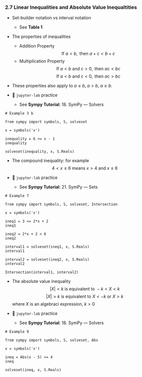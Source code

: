 ### 2.7 Linear Inequalities and Absolute Value Inequaltities

- Set-builder notation vs interval notation
    - See **Table 1**
- The properties of inequalities
    - Addition Property
$$ \text{If } a < b, \text{ then } a + c < b + c  $$
    - Multiplication Property
$$ \text{If } a < b \text{ and } c > 0, \text{ then } ac < bc  $$
$$ \text{If } a < b \text{ and } c < 0, \text{ then } ac > bc  $$
- These properties also apply to $a \leq b, \; a > b, \; a \geq b$.

- 🎯 `jupyter-lab` practice
    - See **Sympy Tutorial**: 18. SymPy ― Solvers

```
# Example 3 b

from sympy import symbols, S, solveset

x = symbols('x')

inequality = 6 >= x - 1
inequality

solveset(inequality, x, S.Reals)
```

- The compound inequality: for example
$$ 4 < x \leq 6 \text{ means } x > 4 \text{ and } x \leq 6 $$


- 🎯 `jupyter-lab` practice
    - See **Sympy Tutorial**: 21. SymPy ― Sets

```
# Example 7

from sympy import symbols, S, solveset, Intersection

x = symbols('x')

ineq1 = 3 <= 2*x + 2
ineq1

ineq2 = 2*x + 2 < 6
ineq2

interval1 = solveset(ineq1, x, S.Reals)
interval1

interval2 = solveset(ineq2, x, S.Reals)
interval2

Intersection(interval1, interval2)
```


- The absolute value inequality
$$ \vert X \vert < k \text{ is equivalent to } -k < X < k $$
$$ \vert X \vert > k \text{ is equivalent to } X < -k \text{ or } X > k $$
where $X$ is an algebraci expression, $k > 0$


- 🎯 `jupyter-lab` practice
    - See **Sympy Tutorial**: 18. SymPy ― Solvers

```
# Example 9

from sympy import symbols, S, solveset, Abs

x = symbols('x')

ineq = Abs(x - 5) <= 4
ineq

solveset(ineq, x, S.Reals)
```